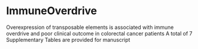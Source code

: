 # ImmuneOverdrive
Overexpression of transposable elements is associated with immune overdrive and poor clinical outcome in colorectal cancer patients
A total of 7 Supplementary Tables are provided for manuscript

